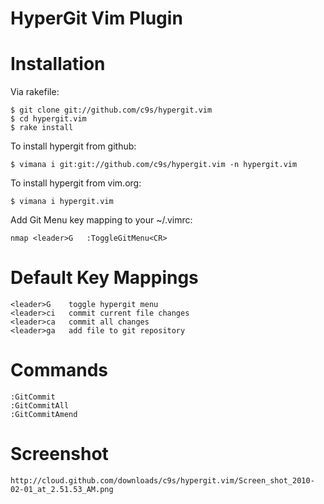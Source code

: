 
HyperGit Vim Plugin
===================


Installation
============
Via rakefile:

    $ git clone git://github.com/c9s/hypergit.vim
    $ cd hypergit.vim
    $ rake install

To install hypergit from github:

    $ vimana i git:git://github.com/c9s/hypergit.vim -n hypergit.vim

To install hypergit from vim.org:

    $ vimana i hypergit.vim


Add Git Menu key mapping to your ~/.vimrc:

    nmap <leader>G   :ToggleGitMenu<CR>

Default Key Mappings
============

    <leader>G    toggle hypergit menu
    <leader>ci   commit current file changes
    <leader>ca   commit all changes
    <leader>ga   add file to git repository

Commands
========

    :GitCommit
    :GitCommitAll
    :GitCommitAmend

Screenshot
===========

    http://cloud.github.com/downloads/c9s/hypergit.vim/Screen_shot_2010-02-01_at_2.51.53_AM.png

